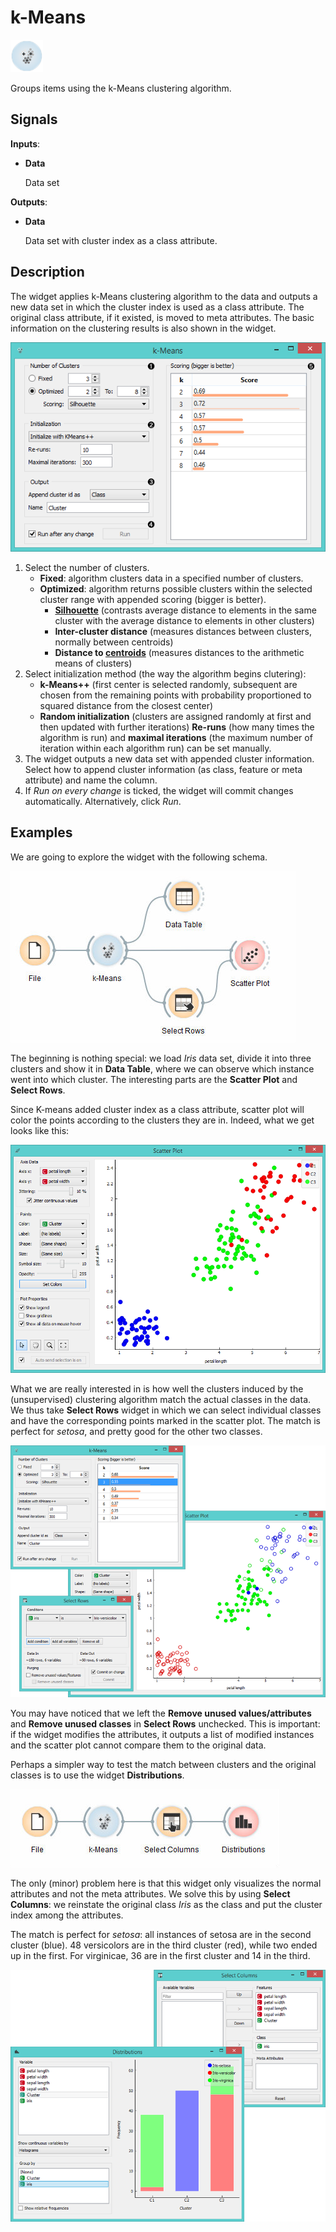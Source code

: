k-Means
=======

![image](icons/k-means.png)

Groups items using the k-Means clustering algorithm.

Signals
-------

**Inputs**:

- **Data**

  Data set

**Outputs**:

- **Data**

  Data set with cluster index as a class attribute.

Description
-----------

The widget applies k-Means clustering algorithm to the data
and outputs a new data set in which the cluster index is used as
a class attribute. The original class attribute, if it existed, is
moved to meta attributes. The basic information on the clustering
results is also shown in the widget.

![image](images/kMeans-stamped.png)

1. Select the number of clusters.
    - **Fixed**: algorithm clusters data in a specified number of clusters.
    - **Optimized**: algorithm returns possible clusters within the selected cluster range with appended scoring (bigger is better).
      - [**Silhouette**](https://en.wikipedia.org/wiki/Silhouette_(clustering)) (contrasts average distance to elements in the same cluster with the average distance to elements in other clusters)
      - **Inter-cluster distance** (measures distances between clusters, normally between centroids)
      - **Distance to [centroids](https://en.wikipedia.org/wiki/Centroid)** (measures distances to the arithmetic means of clusters)
2. Select initialization method (the way the algorithm begins clutering):
    - **k-Means++** (first center is selected randomly, subsequent are chosen from the remaining points with probability proportioned to squared distance from the closest center)
    - **Random initialization** (clusters are assigned randomly at first and then updated with further iterations)
  **Re-runs** (how many times the algorithm is run) and **maximal iterations** (the maximum number of iteration within each algorithm run) can be set manually.
3. The widget outputs a new data set with appended cluster information. Select how to append cluster information (as class, feature or meta attribute) and name the column.
4. If *Run on every change* is ticked, the widget will commit changes automatically. Alternatively, click *Run*.

Examples
--------

We are going to explore the widget with the following schema.

![image](images/K-MeansClustering-Schema.png)

The beginning is nothing special: we load *Iris* data set, divide it into
three clusters and show it in **Data Table**, where we can observe which instance
went into which cluster. The interesting parts are the **Scatter Plot** and
**Select Rows**.

Since K-means added cluster index as a class attribute,
scatter plot will color the points according to the clusters they are
in. Indeed, what we get looks like this:

![image](images/kMeans-Scatterplot.png)

What we are really interested in is how well the clusters
induced by the (unsupervised) clustering algorithm match the actual
classes in the data. We thus take **Select Rows** widget in
which we can select individual classes and have the corresponding points marked
in the scatter plot. The match is perfect for *setosa*, and pretty good
for the other two classes.

![image](images/K-MeansClustering-Example.png)

You may have noticed that we left the **Remove unused values/attributes**
and **Remove unused classes** in **Select Rows** unchecked. This is important:
if the widget modifies the attributes, it outputs a list of modified
instances and the scatter plot cannot compare them to the original
data.

Perhaps a simpler way to test the match between clusters and the
original classes is to use the widget **Distributions**. 

![image](images/K-MeansClustering-Schema2.png)

The only (minor) problem here is that this widget only visualizes the normal attributes
and not the meta attributes. We solve this by using **Select Columns**:
we reinstate the original class *Iris* as the class and put the cluster index among the
attributes.

The match is perfect for *setosa*: all instances of setosa are in the
second cluster (blue). 48 versicolors are in the third cluster (red),
while two ended up in the first. For virginicae, 36 are in the first
cluster and 14 in the third.

![image](images/K-MeansClustering-Example2.png)

